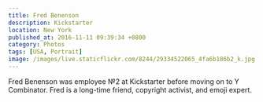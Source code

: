 ```yaml
---
title: Fred Benenson
description: Kickstarter
location: New York
published_at: 2016-11-11 09:39:34 +0800
category: Photos
tags: [USA, Portrait]
image: /images/live.staticflickr.com/8244/29334522065_4fa6b186b2_k.jpg
---
```


Fred Benenson was employee №2 at Kickstarter before moving on to Y Combinator.
Fred is a long-time friend, copyright activist, and emoji expert.

